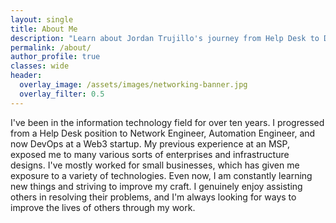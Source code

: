 ```yaml
---
layout: single
title: About Me
description: "Learn about Jordan Trujillo's journey from Help Desk to DevOps Engineer. Over 10 years of IT experience in network engineering, automation, and Web3 technologies."
permalink: /about/
author_profile: true
classes: wide
header:
  overlay_image: /assets/images/networking-banner.jpg
  overlay_filter: 0.5
---
```


I've been in the information technology field for over ten years.
I progressed from a Help Desk position to Network Engineer, Automation Engineer, and now DevOps at a Web3 startup. 
My previous experience at an MSP, exposed me to many various sorts of enterprises and infrastructure designs. 
I've mostly worked for small businesses, which has given me exposure to a variety of technologies.
Even now, I am constantly learning new things and striving to improve my craft. 
I genuinely enjoy assisting others in resolving their problems, and I'm always looking for ways to improve the lives of others through my work. 